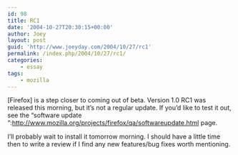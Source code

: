 ```yaml
---
id: 98
title: RC1
date: '2004-10-27T20:30:15+00:00'
author: Joey
layout: post
guid: 'http://www.joeyday.com/2004/10/27/rc1'
permalink: /index.php/2004/10/27/rc1/
categories:
    - essay
tags:
    - mozilla
---
```


\[Firefox\] is a step closer to coming out of beta. Version 1.0 RC1 was released this morning, but it’s not a regular update. If you’d like to test it out, see the “software update “:http://www.mozilla.org/projects/firefox/qa/softwareupdate.html page.

I’ll probably wait to install it tomorrow morning. I should have a little time then to write a review if I find any new features/bug fixes worth mentioning.